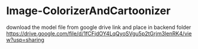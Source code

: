 # Image-ColorizerAndCartoonizer


download the model file from google drive link and place in backend folder
https://drive.google.com/file/d/1fCFjdOY4LqQyoSVgu5p2tGrjm3lenRK4/view?usp=sharing
 
